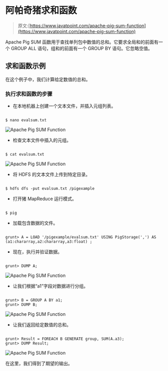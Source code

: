 # 阿帕奇猪求和函数

> 原文:[https://www.javatpoint.com/apache-pig-sum-function](https://www.javatpoint.com/apache-pig-sum-function)

Apache Pig SUM 函数用于查找单列包中数值的总和。它要求全局和的前面有一个 GROUP ALL 语句，组和的前面有一个 GROUP BY 语句。它忽略空值。

## 求和函数示例

在这个例子中，我们计算给定数值的总和。

### 执行求和函数的步骤

*   在本地机器上创建一个文本文件，并插入元组列表。

```

$ nano evalsum.txt

```

![Apache Pig SUM Function](../Images/b55874e8a353f5e2c252abdf3747f8af.png)

*   检查文本文件中插入的元组。

```

$ cat evalsum.txt

```

![Apache Pig SUM Function](../Images/4e28be60c4a780bb59f39bc71e565cc8.png)

*   将 HDFS 的文本文件上传到特定目录。

```

$ hdfs dfs -put evalsum.txt /pigexample

```

*   打开猪 MapReduce 运行模式。

```

$ pig

```

*   加载包含数据的文件。

```

grunt> A = LOAD '/pigexample/evalsum.txt' USING PigStorage(',') AS (a1:chararray,a2:chararray,a3:float) ;

```

*   现在，执行并验证数据。

```

grunt> DUMP A;

```

![Apache Pig SUM Function](../Images/10218adc8a7dc0e0395407540ffd9088.png)

*   让我们根据“a1”字段对数据进行分组。

```

grunt> B = GROUP A BY a1; 
grunt> DUMP B;

```

![Apache Pig SUM Function](../Images/25fb67f991b6470b0a2391380c94c9c1.png)

*   让我们返回给定数值的总和。

```

grunt> Result = FOREACH B GENERATE group, SUM(A.a3);
grunt> DUMP Result;

```

![Apache Pig SUM Function](../Images/ae7f017740e480ed410a47a773b633e8.png)

在这里，我们得到了期望的输出。
